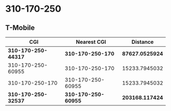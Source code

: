# 310-170-250
## T-Mobile


| CGI | Nearest CGI | Distance |
|-----|-------------|----------|
| **310-170-250-44317** | **310-170-250-170** | **87627.0525924** |
| 310-170-250-60955 | 310-170-250-170 | 15233.7945032 |
| 310-170-250-170 | 310-170-250-60955 | 15233.7945032 |
| **310-170-250-32537** | **310-170-250-60955** | **203168.117424** |
